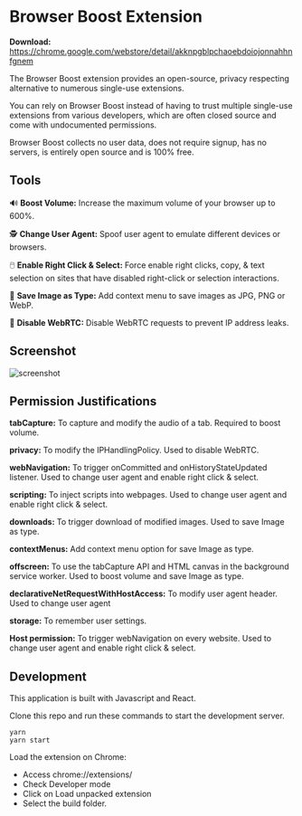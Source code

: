 # Browser Boost Extension

**Download:** https://chrome.google.com/webstore/detail/akknpgblpchaoebdoiojonnahhnfgnem

The Browser Boost extension provides an open-source, privacy respecting alternative to numerous single-use extensions.

You can rely on Browser Boost instead of having to trust multiple single-use extensions from various developers, which are often closed source and come with undocumented permissions.

Browser Boost collects no user data, does not require signup, has no servers, is entirely open source and is 100% free.

## Tools

🔊 **Boost Volume:** Increase the maximum volume of your browser up to 600%.

🕵️ **Change User Agent:** Spoof user agent to emulate different devices or browsers.

🖱️ **Enable Right Click & Select:** Force enable right clicks, copy, & text selection on sites that have disabled right-click or selection interactions.

💾 **Save Image as Type:** Add context menu to save images as JPG, PNG or WebP.

💬 **Disable WebRTC:** Disable WebRTC requests to prevent IP address leaks.

## Screenshot

![screenshot](https://raw.githubusercontent.com/BrowserBoost/extension/master/promo/screenshot2.png)

## Permission Justifications

**tabCapture:** To capture and modify the audio of a tab. Required to boost volume. 

**privacy:** To modify the IPHandlingPolicy. Used to disable WebRTC.

**webNavigation:** To trigger onCommitted and onHistoryStateUpdated listener. Used to change user agent and enable right click & select. 

**scripting:** To inject scripts into webpages. Used to change user agent and enable right click & select. 

**downloads:** To trigger download of modified images. Used to save Image as type.

**contextMenus:** Add context menu option for save Image as type.

**offscreen:** To use the tabCapture API and HTML canvas in the background service worker. Used to boost volume and save Image as type. 

**declarativeNetRequestWithHostAccess:** To modify user agent header. Used to change user agent

**storage:** To remember user settings.

**Host permission:** To trigger webNavigation on every website. Used to change user agent and enable right click & select. 

## Development

This application is built with Javascript and React.

Clone this repo and run these commands to start the development server.

```
yarn
yarn start
```

Load the extension on Chrome:

- Access chrome://extensions/
- Check Developer mode
- Click on Load unpacked extension
- Select the build folder.
